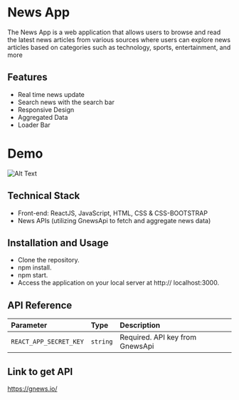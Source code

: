 # News App

The News App is a web application that allows users to browse and read the latest news articles from various sources where users can explore news articles based on categories such as technology, sports, entertainment, and more

## Features

- Real time news update
- Search news with the search bar
- Responsive Design
- Aggregated Data
- Loader Bar

# Demo

![Alt Text](appPreview.gif)

## Technical Stack

- Front-end: ReactJS, JavaScript, HTML, CSS & CSS-BOOTSTRAP
- News APIs (utilizing GnewsApi to fetch and aggregate news data)

## Installation and Usage

- Clone the repository.
- npm install.
- npm start.
- Access the application on your local server at http://  localhost:3000.

## API Reference


| Parameter | Type     | Description                |
| :-------- | :------- | :------------------------- |
| `REACT_APP_SECRET_KEY` | `string` | Required. API key from GnewsApi |


## Link to get API

https://gnews.io/